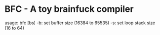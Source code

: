 BFC - A toy brainfuck compiler
===

usage: bfc <input-file> [bs]
	-b: set buffer size (16384 to 65535)
	-s: set loop stack size (16 to 64)
